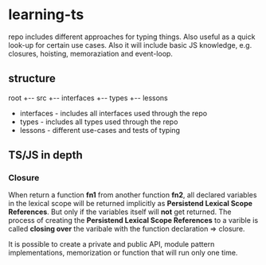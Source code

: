 # learning-ts

repo includes different approaches for typing things. Also useful as a quick look-up for certain use cases. Also it will include basic JS knowledge, e.g. closures, hoisting, memoraziation and event-loop.

## structure

root
+-- src
    +-- interfaces
    +-- types
    +-- lessons

- interfaces - includes all interfaces used through the repo
- types - includes all types used through the repo
- lessons - different use-cases and tests of typing

## TS/JS in depth

### Closure

When return a function **fn1** from another function **fn2**, all declared variables in the lexical scope will be returned implicitly as **Persistend Lexical Scope References**. But only if the variables itself will **not** get returned.
The process of creating the **Persistend Lexical Scope References** to a varible is called **closing over** the varibale with the function declaration => closure.

It is possible to create a private and public API, module pattern implementations, memorization or function that will run only one time.
